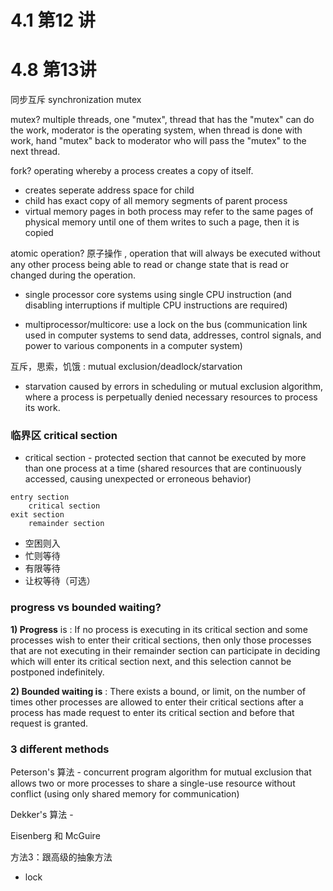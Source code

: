 # 4.1 第12 讲

# 4.8 第13讲

同步互斥 synchronization mutex

mutex? multiple threads, one "mutex", thread that has the "mutex" can do the work, moderator is the operating system, when thread is done with work, hand "mutex" back to moderator who will pass the "mutex" to the next thread.

fork? operating whereby a process creates a copy of itself. 

- creates seperate address space for child
- child has exact copy of all memory segments of parent process
- virtual memory pages in both process may refer to the same pages of physical memory until one of them writes to such a page, then it is copied

atomic operation? 原子操作 , operation that will always be executed without any other process being able to read or change state that is read or changed during the operation. 

- single processor core systems using single CPU instruction (and disabling interruptions if multiple CPU instructions are required) 

- multiprocessor/multicore:  use a lock on the bus (communication link used in computer systems to send data, addresses, control signals, and power to various components in a computer system)

互斥，思索，饥饿 : mutual exclusion/deadlock/starvation

- starvation caused by errors in scheduling or mutual exclusion algorithm, where a process is perpetually denied necessary resources to process its work. 

### 临界区 critical section

- critical section - protected section that cannot be executed by more than one process at a time (shared resources that are continuously accessed, causing unexpected or erroneous behavior)

```
entry section
	critical section
exit section
	remainder section
```

- 空困则入
- 忙则等待
- 有限等待
- 让权等待（可选）





### progress vs bounded waiting?

**1) Progress** is : If no process is executing in its critical section and some processes wish to enter their critical sections, then only those processes that are not executing in their remainder section can participate in deciding which will enter its critical section next, and this selection cannot be postponed indefinitely.

**2) Bounded waiting is** : There exists a bound, or limit, on the number of times other processes are allowed to enter their critical sections after a process has made request to enter its critical section and before that request is granted.

### 3 different methods





Peterson's 算法 - concurrent program algorithm for mutual exclusion that allows two or more processes to share a single-use resource without conflict (using only shared memory for communication)

Dekker's 算法 - 



Eisenberg 和 McGuire

方法3：跟高级的抽象方法

- lock
